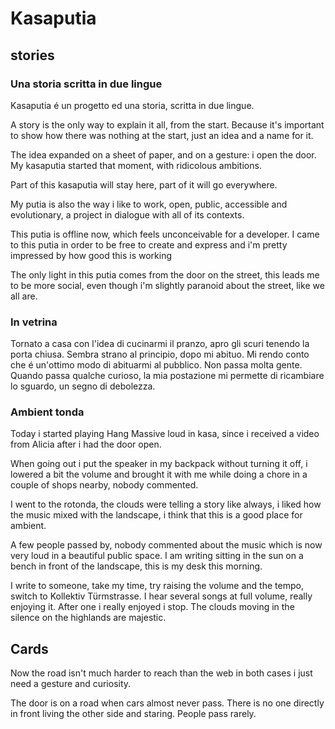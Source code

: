 
# Kasaputia

## stories

### Una storia scritta in due lingue

Kasaputia é un progetto ed una storia, scritta in due lingue.

A story is the only way to explain it all, from the start. Because
it's important to show how there was nothing at the start, just an
idea and a name for it.

The idea expanded on a sheet of paper, and on a gesture: i open the
door. My kasaputia started that moment, with ridicolous ambitions.

Part of this kasaputia will stay here, part of it will go everywhere.

My putia is also the way i like to work, open, public, accessible and
evolutionary, a project in dialogue with all of its contexts.

This putia is offline now, which feels unconceivable for a developer.
I came to this putia in order to be free to create and express
and i'm pretty impressed by how good this is working

The only light in this putia comes from the door on the street, this
leads me to be more social, even though i'm slightly paranoid about
the street, like we all are.

### In vetrina

Tornato a casa con l'idea di cucinarmi il pranzo, apro gli scuri
tenendo la porta chiusa. Sembra strano al principio, dopo mi
abituo. Mi rendo conto che é un'ottimo modo di abituarmi al
pubblico. Non passa molta gente. Quando passa qualche curioso, la mia
postazione mi permette di ricambiare lo sguardo, un segno di
debolezza.

### Ambient tonda

Today i started playing Hang Massive loud in kasa, since i received a
video from Alicia after i had the door open.

When going out i put the speaker in my backpack without turning it
off, i lowered a bit the volume and brought it with me while doing a
chore in a couple of shops nearby, nobody commented.

I went to the rotonda, the clouds were telling a story like always, i
liked how the music mixed with the landscape, i think that this is a
good place for ambient.

A few people passed by, nobody commented about the music which is now
very loud in a beautiful public space. I am writing sitting in the sun
on a bench in front of the landscape, this is my desk this morning.

I write to someone, take my time, try raising the volume and the
tempo, switch to Kollektiv Türmstrasse. I hear several songs at full
volume, really enjoying it. After one i really enjoyed i stop. The
clouds moving in the silence on the highlands are majestic.

## Cards

Now the road isn't much harder to reach than the web in both cases i
just need a gesture and curiosity.

The door is on a road when cars almost never pass. There is no one
directly in front living the other side and staring. People pass
rarely.

